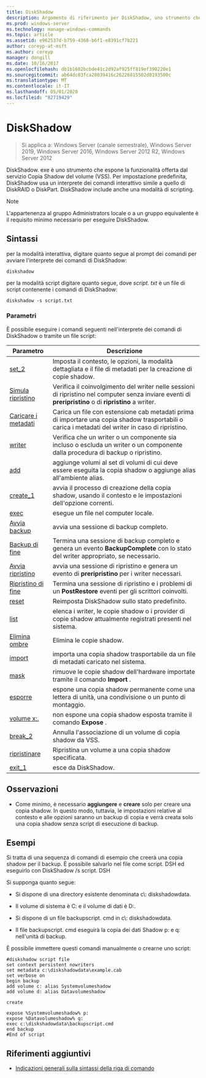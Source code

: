 ```yaml
---
title: DiskShadow
description: Argomento di riferimento per DiskShadow, uno strumento che espone la funzionalità offerta dal servizio Copia Shadow del volume (VSS).
ms.prod: windows-server
ms.technology: manage-windows-commands
ms.topic: article
ms.assetid: e962537d-b759-4368-b6f1-e8391cf7b221
author: coreyp-at-msft
ms.author: coreyp
manager: dongill
ms.date: 10/16/2017
ms.openlocfilehash: db1b1602bcbde41c2d92af925ff819ef390220e1
ms.sourcegitcommit: ab64dc83fca28039416c26226815502d0193500c
ms.translationtype: MT
ms.contentlocale: it-IT
ms.lasthandoff: 05/01/2020
ms.locfileid: "82719429"
---
```

# <a name="diskshadow"></a>DiskShadow

> Si applica a: Windows Server (canale semestrale), Windows Server 2019, Windows Server 2016, Windows Server 2012 R2, Windows Server 2012

DiskShadow. exe è uno strumento che espone la funzionalità offerta dal servizio Copia Shadow del volume (VSS). Per impostazione predefinita, DiskShadow usa un interprete dei comandi interattivo simile a quello di DiskRAID o DiskPart. DiskShadow include anche una modalità di scripting.  
  
> [!NOTE]  
> L'appartenenza al gruppo Administrators locale o a un gruppo equivalente è il requisito minimo necessario per eseguire DiskShadow.  
  

## <a name="syntax"></a>Sintassi  
per la modalità interattiva, digitare quanto segue al prompt dei comandi per avviare l'interprete dei comandi di DiskShadow:  
  
```  
diskshadow  
```  
  
per la modalità script digitare quanto segue, dove *script. txt* è un file di script contenente i comandi di DiskShadow:  
  
```  
diskshadow -s script.txt  
```  
  
### <a name="parameters"></a>Parametri  
È possibile eseguire i comandi seguenti nell'interprete dei comandi di DiskShadow o tramite un file script:  
  
|Parametro|Descrizione|  
|-------|--------|  
|[set_2](set_2.md)|Imposta il contesto, le opzioni, la modalità dettagliata e il file di metadati per la creazione di copie shadow.|  
|[Simula ripristino](simulate-restore.md)|Verifica il coinvolgimento del writer nelle sessioni di ripristino nel computer senza inviare eventi di **preripristino** o di **ripristino** a writer.|  
|[Caricare i metadati](load-metadata.md)|Carica un file con estensione cab metadati prima di importare una copia shadow trasportabili o carica i metadati del writer in caso di ripristino.|  
|[writer](writer.md)|Verifica che un writer o un componente sia incluso o escluda un writer o un componente dalla procedura di backup o ripristino.|  
|[add](add.md)|aggiunge volumi al set di volumi di cui deve essere eseguita la copia shadow o aggiunge alias all'ambiente alias.|  
|[create_1](create_1.md)|avvia il processo di creazione della copia shadow, usando il contesto e le impostazioni dell'opzione correnti.|  
|[exec](exec.md)|esegue un file nel computer locale.|  
|[Avvia backup](begin-backup.md)|avvia una sessione di backup completo.|  
|[Backup di fine](end-backup.md)|Termina una sessione di backup completo e genera un evento **BackupComplete** con lo stato del writer appropriato, se necessario.|  
|[Avvia ripristino](begin-restore.md)|avvia una sessione di ripristino e genera un evento di **preripristino** per i writer necessari.|  
|[Ripristino di fine](end-restore.md)|Termina una sessione di ripristino e i problemi di un **PostRestore** eventi per gli scrittori coinvolti.|  
|[reset](reset.md)|Reimposta DiskShadow sullo stato predefinito.|  
|[list](list.md)|elenca i writer, le copie shadow o i provider di copie shadow attualmente registrati presenti nel sistema.|  
|[Elimina ombre](delete-shadows.md)|Elimina le copie shadow.|  
|[import](import.md)|importa una copia shadow trasportabile da un file di metadati caricato nel sistema.|  
|[mask](mask.md)|rimuove le copie shadow dell'hardware importate tramite il comando **Import** .|  
|[esporre](expose.md)|espone una copia shadow permanente come una lettera di unità, una condivisione o un punto di montaggio.|  
|[volume x:.](unexpose.md)|non espone una copia shadow esposta tramite il comando **Expose** .|  
|[break_2](break_2.md)|Annulla l'associazione di un volume di copia shadow da VSS.|  
|[ripristinare](revert.md)|Ripristina un volume a una copia shadow specificata.|  
|[exit_1](exit_1.md)|esce da DiskShadow.|  
  
## <a name="remarks"></a>Osservazioni  
  
-   Come minimo, è necessario **aggiungere** e **creare** solo per creare una copia shadow. In questo modo, tuttavia, le impostazioni relative al contesto e alle opzioni saranno un backup di copia e verrà creata solo una copia shadow senza script di esecuzione di backup.  
  
## <a name="examples"></a>Esempi  
Si tratta di una sequenza di comandi di esempio che creerà una copia shadow per il backup. È possibile salvarlo nel file come script. DSH ed eseguirlo con DiskShadow \/s script. DSH  
  
Si supponga quanto segue:  
  
-   Si dispone di una directory esistente denominata c\\: diskshadowdata.  
  
-   Il volume di sistema è C: e il volume di dati è D:.  
  
-   Si dispone di un file backupscript. cmd in c\\: diskshadowdata.  
  
-   Il file backupscript. cmd eseguirà la copia dei dati Shadow p: e q: nell'unità di backup.  
  
È possibile immettere questi comandi manualmente o crearne uno script:  
  
```  
#diskshadow script file  
set context persistent nowriters  
set metadata c:\diskshadowdata\example.cab  
set verbose on  
begin backup  
add volume c: alias Systemvolumeshadow  
add volume d: alias Datavolumeshadow  
  
create  
  
expose %Systemvolumeshadow% p:  
expose %Datavolumeshadow% q:  
exec c:\diskshadowdata\backupscript.cmd  
end backup  
#End of script  
```  
  
## <a name="additional-references"></a>Riferimenti aggiuntivi  
- [Indicazioni generali sulla sintassi della riga di comando](command-line-syntax-key.md)  
  

